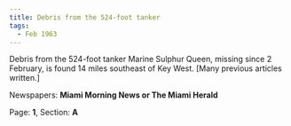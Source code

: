 ```yaml
---  
title: Debris from the 524-foot tanker  
tags:  
  - Feb 1963  
---  
```

  
Debris from the 524-foot tanker Marine Sulphur Queen, missing since 2 February, is found 14 miles southeast of Key West. [Many previous articles written.]  
  
Newspapers: **Miami Morning News or The Miami Herald**  
  
Page: **1**, Section: **A** 
